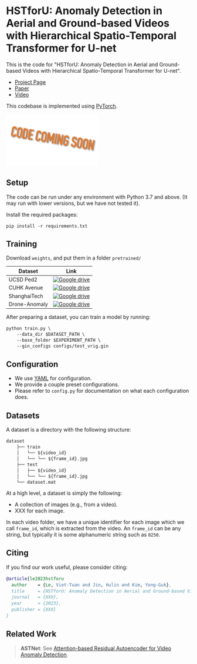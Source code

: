 # HSTforU: Anomaly Detection in Aerial and Ground-based Videos with Hierarchical Spatio-Temporal Transformer for U-net
This is the code for "HSTforU: Anomaly Detection in Aerial and Ground-based Videos with Hierarchical Spatio-Temporal Transformer for U-net".

 * [Project Page](https://vt-le.github.io/HSTforU)
 * [Paper](https://arxiv.org)
 * [Video](https://youtu.be/s5wmFbDnBCI)
 
This codebase is implemented using [PyTorch](https://pytorch.org/).

<img src="static/images/code_coming_soon.png" alt="code" width=50% height=50%>

## Setup
The code can be run under any environment with Python 3.7 and above.
(It may run with lower versions, but we have not tested it).

Install the required packages:

    pip install -r requirements.txt
  

## Training

Download `weights`, and put them in a folder `pretrained/`

| Dataset | Link                                                                                   |
|--|----------------------------------------------------------------------------------------|
| UCSD Ped2 | [![Google drive](https://colab.research.google.com/assets/colab-badge.svg)](https://)  |
| CUHK Avenue | [![Google drive](https://colab.research.google.com/assets/colab-badge.svg)](https://) |
| ShanghaiTech | [![Google drive](https://colab.research.google.com/assets/colab-badge.svg)](https://) |
| Drone-Anomaly | [![Google drive](https://colab.research.google.com/assets/colab-badge.svg)](https://) |
 

After preparing a dataset, you can train a model by running:
    
    python train.py \
        --data_dir $DATASET_PATH \
        --base_folder $EXPERIMENT_PATH \
        --gin_configs configs/test_vrig.gin
 

## Configuration
 * We use [YAML](https://yaml.org/) for configuration.
 * We provide a couple preset configurations.
 * Please refer to `config.py` for documentation on what each configuration does.

 
## Datasets
A dataset is a directory with the following structure:

    dataset
        ├── train
        │   └── ${video_id}
        │   └── └── ${frame_id}.jpg
        ├── test
        │   ├── ${video_id}
        │   └── └── ${frame_id}.jpg
        └── dataset.mat

At a high level, a dataset is simply the following:
 * A collection of images (e.g., from a video).
 * XXX for each image.
 
In each video folder, we have a unique identifier for each image which we call `frame_id`, which is extracted from the 
video. An `frame_id` can be any string, but typically it is some alphanumeric string such as `0250`.


## Citing
If you find our work useful, please consider citing:
```BibTeX
@article{le2023hstforu
  author    = {Le, Viet-Tuan and Jin, Hulin and Kim, Yong-Guk},
  title     = {HSTforU: Anomaly Detection in Aerial and Ground-based Videos with Hierarchical Spatio-Temporal Transformer for U-net},
  journal   = {XXX},
  year      = {2023},
  publisher = {XXX}
}
```

## Related Work
> **ASTNet**: See [Attention-based Residual Autoencoder for Video Anomaly Detection](https://vt-le.github.io/astnet/).